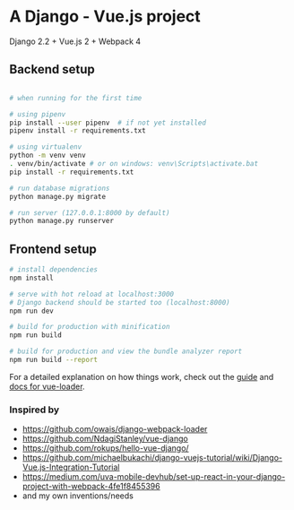 # A Django - Vue.js project

Django 2.2 + Vue.js 2 + Webpack 4

## Backend setup

``` bash

# when running for the first time

# using pipenv
pip install --user pipenv  # if not yet installed
pipenv install -r requirements.txt

# using virtualenv
python -m venv venv
. venv/bin/activate # or on windows: venv\Scripts\activate.bat
pip install -r requirements.txt

# run database migrations
python manage.py migrate

# run server (127.0.0.1:8000 by default)
python manage.py runserver

```

## Frontend setup

``` bash
# install dependencies
npm install

# serve with hot reload at localhost:3000
# Django backend should be started too (localhost:8000)
npm run dev

# build for production with minification
npm run build

# build for production and view the bundle analyzer report
npm run build --report
```

For a detailed explanation on how things work, check out the [guide](http://vuejs-templates.github.io/webpack/) and [docs for vue-loader](http://vuejs.github.io/vue-loader).


### Inspired by

- https://github.com/owais/django-webpack-loader
- https://github.com/NdagiStanley/vue-django
- https://github.com/rokups/hello-vue-django/
- https://github.com/michaelbukachi/django-vuejs-tutorial/wiki/Django-Vue.js-Integration-Tutorial
- https://medium.com/uva-mobile-devhub/set-up-react-in-your-django-project-with-webpack-4fe1f8455396
- and my own inventions/needs
